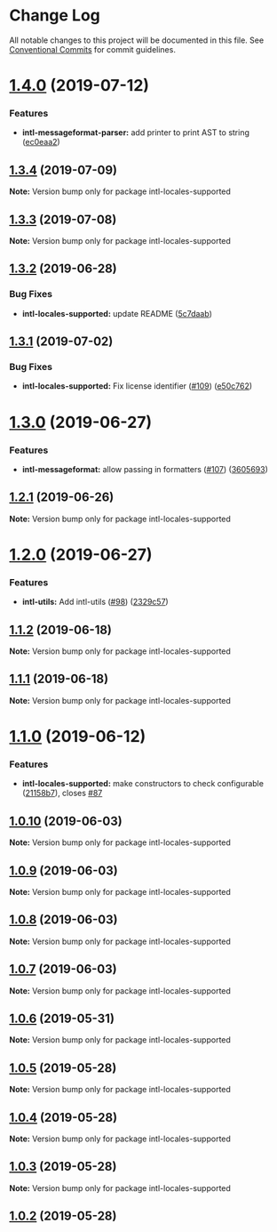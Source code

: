# Change Log

All notable changes to this project will be documented in this file.
See [Conventional Commits](https://conventionalcommits.org) for commit guidelines.

# [1.4.0](https://github.com/formatjs/formatjs/compare/intl-locales-supported@1.3.4...intl-locales-supported@1.4.0) (2019-07-12)

### Features

- **intl-messageformat-parser:** add printer to print AST to string ([ec0eaa2](https://github.com/formatjs/formatjs/commit/ec0eaa2))

## [1.3.4](https://github.com/formatjs/formatjs/compare/intl-locales-supported@1.3.3...intl-locales-supported@1.3.4) (2019-07-09)

**Note:** Version bump only for package intl-locales-supported

## [1.3.3](https://github.com/formatjs/formatjs/compare/intl-locales-supported@1.3.2...intl-locales-supported@1.3.3) (2019-07-08)

**Note:** Version bump only for package intl-locales-supported

## [1.3.2](https://github.com/formatjs/formatjs/compare/intl-locales-supported@1.3.1...intl-locales-supported@1.3.2) (2019-06-28)

### Bug Fixes

- **intl-locales-supported:** update README ([5c7daab](https://github.com/formatjs/formatjs/commit/5c7daab))

## [1.3.1](https://github.com/formatjs/formatjs/compare/intl-locales-supported@1.3.0...intl-locales-supported@1.3.1) (2019-07-02)

### Bug Fixes

- **intl-locales-supported:** Fix license identifier ([#109](https://github.com/formatjs/formatjs/issues/109)) ([e50c762](https://github.com/formatjs/formatjs/commit/e50c762))

# [1.3.0](https://github.com/formatjs/formatjs/compare/intl-locales-supported@1.2.1...intl-locales-supported@1.3.0) (2019-06-27)

### Features

- **intl-messageformat:** allow passing in formatters ([#107](https://github.com/formatjs/formatjs/issues/107)) ([3605693](https://github.com/formatjs/formatjs/commit/3605693))

## [1.2.1](https://github.com/formatjs/formatjs/compare/intl-locales-supported@1.2.0...intl-locales-supported@1.2.1) (2019-06-26)

**Note:** Version bump only for package intl-locales-supported

# [1.2.0](https://github.com/formatjs/formatjs/compare/intl-locales-supported@1.1.2...intl-locales-supported@1.2.0) (2019-06-27)

### Features

- **intl-utils:** Add intl-utils ([#98](https://github.com/formatjs/formatjs/issues/98)) ([2329c57](https://github.com/formatjs/formatjs/commit/2329c57))

## [1.1.2](https://github.com/formatjs/formatjs/compare/intl-locales-supported@1.1.1...intl-locales-supported@1.1.2) (2019-06-18)

**Note:** Version bump only for package intl-locales-supported

## [1.1.1](https://github.com/formatjs/formatjs/compare/intl-locales-supported@1.1.0...intl-locales-supported@1.1.1) (2019-06-18)

**Note:** Version bump only for package intl-locales-supported

# [1.1.0](https://github.com/formatjs/formatjs/compare/intl-locales-supported@1.0.10...intl-locales-supported@1.1.0) (2019-06-12)

### Features

- **intl-locales-supported:** make constructors to check configurable ([21158b7](https://github.com/formatjs/formatjs/commit/21158b7)), closes [#87](https://github.com/formatjs/formatjs/issues/87)

## [1.0.10](https://github.com/formatjs/formatjs/compare/intl-locales-supported@1.0.9...intl-locales-supported@1.0.10) (2019-06-03)

**Note:** Version bump only for package intl-locales-supported

## [1.0.9](https://github.com/formatjs/formatjs/compare/intl-locales-supported@1.0.8...intl-locales-supported@1.0.9) (2019-06-03)

**Note:** Version bump only for package intl-locales-supported

## [1.0.8](https://github.com/formatjs/formatjs/compare/intl-locales-supported@1.0.6...intl-locales-supported@1.0.8) (2019-06-03)

**Note:** Version bump only for package intl-locales-supported

## [1.0.7](https://github.com/formatjs/formatjs/compare/intl-locales-supported@1.0.6...intl-locales-supported@1.0.7) (2019-06-03)

**Note:** Version bump only for package intl-locales-supported

## [1.0.6](https://github.com/formatjs/formatjs/compare/intl-locales-supported@1.0.5...intl-locales-supported@1.0.6) (2019-05-31)

**Note:** Version bump only for package intl-locales-supported

## [1.0.5](https://github.com/formatjs/formatjs/compare/intl-locales-supported@1.0.3...intl-locales-supported@1.0.5) (2019-05-28)

**Note:** Version bump only for package intl-locales-supported

## [1.0.4](https://github.com/formatjs/formatjs/compare/intl-locales-supported@1.0.3...intl-locales-supported@1.0.4) (2019-05-28)

**Note:** Version bump only for package intl-locales-supported

## [1.0.3](https://github.com/formatjs/formatjs/compare/intl-locales-supported@1.0.2...intl-locales-supported@1.0.3) (2019-05-28)

**Note:** Version bump only for package intl-locales-supported

## [1.0.2](https://github.com/formatjs/formatjs/compare/intl-locales-supported@1.0.2...intl-locales-supported@1.0.2) (2019-05-28)
